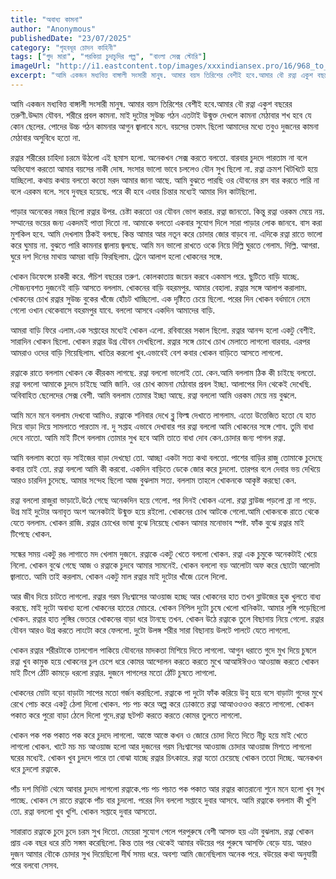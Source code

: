 ```yaml
---
title: "অবাধ্য কামনা"
author: "Anonymous"
publishedDate: "23/07/2025"
category: "গৃহবধূর চোদন কাহিনী"
tags: ["গুদ মারা", "পরকিয়া চুদাচুদির গল্প", "বাংলা সেক্স স্টোরি"]
imageUrl: "http://i1.eastcontent.top/images/xxxindiansex.pro/16/968_to_fucking.jpg"
excerpt: "আমি একজন মধ্যবিত্ত বাঙ্গালী সংসারী মানুষ. আমার বয়স তিরিশের বেশীই হবে.আমার বৌ রত্না একুশ বছরের তরুণী.উদ্দাম যৌবন. শরীরে প্রবল কামনা. মাই দুটোর সুউচ্চ গঠন এতটাই উন্মুক্ত দেখলে কামনা মেঠাবার শখ হবে যে কো..."
---
```


আমি একজন মধ্যবিত্ত বাঙ্গালী সংসারী মানুষ. আমার বয়স তিরিশের বেশীই হবে.আমার বৌ রত্না একুশ বছরের তরুণী.উদ্দাম যৌবন. শরীরে প্রবল কামনা. মাই দুটোর সুউচ্চ গঠন এতটাই উন্মুক্ত দেখলে কামনা মেঠাবার শখ হবে যে কোন ছেলের. পোদের উচ্চ গঠন কামনার আগুন জ্বালাবে মনে. বয়সের তফাৎ ছিলো আমাদের মধ্যে তবুও দুজনের কামনা মেঠাবার অসুবিধে হতো না.


রত্নার শরীরের চাহিদা চরমে উঠলো এই ছমাস হলো. অনেকখন সেক্স করতে বলতো. বারবার চুদদে পারতাম না বলে অভিযোগ করতো আমার বয়সের নাকী দোষ. সংসার ভালো ভাবে চললেও যৌন সুখ ছিলো না. রত্না ক্রমশ খিটখিটে হয়ে যাচ্ছিলো. কথায় কথায় বলতো কতো মরদ আমার জানা আছে. আমি বুঝতে পারছি ওর যৌবনের রস বার করতে পারি না বলে এরকম বলে. সবে দুবছর হয়েছে. পরে কী হবে এবার চিন্তার মধ্যেই আমার দিন কাটছিলো.


পাড়ার অনেকের নজর ছিলো রত্নার উপর. চেষ্টা করতো ওর যৌবন ভোগ করার. রত্না জানতো. কিন্তু রত্না ওরকম মেয়ে নয়. সম্মানের ভয়ের জন্য একদমই পাত্তা দিতো না. আমাকে বলতো একবার সুযোগ দিলে সারা পাড়ার লোক জানবে. বাস করা মুশকিল হবে. আমি দেখলাম ঠিকই বলছে. কিন্ত আমার আর নতূন করে চোদার জোর বাড়বে না. এদিকে রত্না রাতে ভালো করে ঘুমায় না. বুঝতে পারি কামনার জ্বালায় জ্বলছে. আমি মন ভালো রাখতে ওকে নিয়ে দিল্লি ঘুরতে গেলাম. দিল্লি. আগরা. ঘুরে দশ দিনের মাথায় আমরা বাড়ি ফিরছিলাম. ট্রেনে আলাপ হলো খোকনের সঙ্গে.


খোকন ডিফেন্সে চাকরী করে. পঁচিশ বছরের তরুণ. কোলকাতায় জয়েন করবে একমাস পরে. ছুটিতে বাড়ি যাচ্ছে. সৌজন্যবশত দুজনেই বাড়ি আসতে বললাম. খোকনের বাড়ি বহরমপুর. আমার বেহালা. রত্নার সঙ্গে আলাপ করালাম. খোকনের চোখ রত্নার সুউচ্চ বুকের খাঁজে হোঁচট খাচ্ছিলো. এক দৃষ্টিতে চেয়ে ছিলো. পরের দিন খোকন বর্ধমানে নেমে গেলো ওখান থেকেবাসে বহরমপুর যাবে. বললো আসবে একদিন আমাদের বাড়ি.


আমরা বাড়ি ফিরে এলাম.এক সপ্তাহের মধ্যেই খোকন এলো. রবিবারের সকাল ছিলো. রত্নার আনন্দ হলো একটু বেশীই. সারাদিন খোকন ছিলো. খোকন রত্নার উগ্র যৌবন দেখছিলো. রত্নার সঙ্গে চোখে চোখ মেলাতে লাগলো বারবার. এরপর আমরাও ওদের বাড়ি গিয়েছিলাম. খাতির করলো খুব.এভাবেই বেশ কবার খোকন বাড়িতে আসতে লাগলো.


রত্নাকে রাতে বললাম খোকন কে কীরকম লাগছে. রত্না বললো ভালোই তো. কেন.আমি বললাম ঠিক কী চাইছে বলতো. রত্না বললো আমাকে চুদদে চাইছে আমি জানি. ওর চোখ কামনা মেঠাবার প্রবল ইচ্ছা. আলাপের দিন থেকেই দেখেছি. অবিবাহিত ছেলেদের সেক্স বেশী. আমি বললাম তোমার ইচ্ছা আছে. রত্না বললো আমি ওরকম মেয়ে নয় বুঝলে.


আমি মনে মনে বললাম দেখবো আমিও. রত্নাকে শনিবার দেখে ব্লু ফিল্ম দেখাতে লাগলাম. এতো উত্তেজিত হতো যে হাত দিয়ে বাড়া দিয়ে সামলাতে পারতাম না. দু সপ্তাহ এভাবে দেখাবার পর রত্না বললো আমি খোকনের সঙ্গে শোব. তুমি বাধা দেবে নাতো. আমি মাই টিপে বললাম তোমার সুখ হবে আমি তাতে বাধা দোব কেন.চোদার জন্য পাগল রত্না.


আমি বললাম কতো বড় সাইজের বাড়া দেখছো তো. আচ্ছা একটা সত্য কথা বলতো. পাশের বাড়ির রাজু তোমাকে চুদেছে কবার তাই তো. রত্না বললো আমি কী করবো. একদিন বাড়িতে ডেকে জোর করে চুদলো. তারপর বলে দেবার ভয় দেখিয়ে আরও চারদিন চুদেছে. আমার সন্দেহ ছিলো আজ বুঝলাম সত্য. বললাম তাহলে খোকনকে আকৃষ্ট করছো কেন.


রত্না বললো রাজুরা ভাড়াটে.উঠে গেছে অনেকদিন হয়ে গেলো. পর দিনই খোকন এলো. রত্না ব্লাউজ পড়লো ব্রা না পড়ে. উগ্র মাই দুটোর অনাবৃত অংশ অনেকটাই উন্মুক্ত হয়ে রইলো. খোকনের চোখ আটকে গেলো.আমি খোকনকে রাতে থেকে যেতে বললাম. খোকন রাজি. রত্নার চোখের ভাষা বুঝে নিয়েছে খোকন আমার মনোভাব স্পষ্ট. ফাঁক বুঝে রত্নার মাই টিপেছে খোকন.


সন্ধের সময় একটু রঙ লাগাতে মদ খেলাম দুজনে. রত্নাকে একটু খেতে বললো খোকন. রত্না এক চুমুকে অনেকটাই খেয়ে নিলো. খোকন বুঝে গেছে আজ ও রত্নাকে চুদবে আমার সামনেই. খোকন বললো বড় আলোটা অফ করে ছোটো আলোটা জ্বালাতে. আমি তাই করলাম. খোকন একটু মাল রত্নার মাই দুটোর খাঁজে ঢেলে দিলো.


আর জীব দিয়ে চাটতে লাগলো. রত্নার গরম নিঃশ্বাসের আওয়াজ হচ্ছে আর খোকনের হাত তখন ব্লাউজের হুক খুলতে বাধ্য করছে. মাই দুটো অবাধ্য হলো খোকনের হাতের মোচরে. খোকন নিপিল দুটো চুষে খেলো খানিকটা. আমার লুঙ্গি পড়েছিলো খোকন. রত্নার হাত লুঙ্গির ভেতরে খোকনের বাড়া ধরে টানছে তখন. খোকন উঠে রত্নাকে তুলে বিছানায় নিয়ে গেলো. রত্নার যৌবন আরও উগ্র করতে লাংটো করে ফেললো. দুটো উলঙ্গ শরীর সারা বিছানায় উলটে পালটে যেতে লাগলো.


খোকন রত্নার শরীরটাকে তালগোল পাকিয়ে যৌবনের মাদকতা মিশিয়ে দিতে লাগলো. আগুন ধরাতে গুদে মুখ দিয়ে চুষলে রত্না খুব কামুক হয়ে খোকনের চুল চেপে ধরে কোমর আন্দোলন করতে করতে মুখে আআঈঈওও আওয়াজ করতে খোকন মাই টিপে ঠোঁট কামড়ে ধরলো রত্নার. দুজনে পাগলের মতো ঠোঁট চুষতে লাগলো.


খোকনের মোটা বড়ো বাড়াটা সাপের মতো গর্জন করছিলো. রত্নাকে পা দুটো ফাঁক করিয়ে উবু হয়ে বসে বাড়াটা গুদের মুখে রেখে পোচ করে একটু ঠেলা দিলো খোকন. পচ পচ করে অল্প করে ঢোকাতে রত্না আআওওওও করতে লাগলো. খোকন পকাত করে পুরো বাড়া ঠেলে দিলো গুদে.রত্না ছটপট করতে করতে কোমর তুলতে লাগলো.


খোকন পক পক পকাত পক করে চুদদে লাগলো. আস্তে আস্তে কখন ও জোরে চোদা দিতে দিতে নীচু হয়ে মাই খেতে লাগলো খোকন. খাটে মচ মচ আওয়াজ হলো আর দুজনের গরম নিঃশ্বাসের আওয়াজ চোদার আওয়াজ মিশতে লাগলো ঘরের মধ্যেই. খোকন খুব চুদদে পারে তা বোঝা যাচ্ছে রত্নার চিৎকারে. রত্না যতো চেয়েছে খোকন ততো দিচ্ছে. অনেকখন ধরে চুদলো রত্নাকে.


পাঁচ দশ মিনিট থেমে আবার চুদদে লাগলো রত্নাকে.পচ পচ পচাত পক পকাত আর রত্নার কাতরানো শুনে মনে হলো খুব সুখ পাচ্ছে. খোকন সে রাতে রত্নাকে পাঁচ বার চুদলো. পরের দিন বললো সপ্তাহে দুবার আসবে. আমি রত্নাকে বললাম কী খুশি তো. রত্না বললো খুব খুশি. খোকন সপ্তাহে দুবার আসতো.


সারারাত রত্নাকে চুদে চুদে চরম সুখ দিতো. মেয়েরা সুযোগ পেলে পরপুরুষে বেশী আসক্ত হয় এটা বুঝলাম. রত্না খোকন প্রায় এক বছর ধরে রতি সঙ্গম করেছিলো. কিন্ত তার পর থেকেই আমার বউয়ের পর পুরুষে আসক্তি বেড়ে যায়. আরও দুজন আমার বৌকে চোদার সুখ দিয়েছিলো দীর্ঘ সময় ধরে. অবশ্য আমি জেনেছিলাম অনেক পরে. বউয়ের কথা অনুযায়ী পরে বলবো সেসব.
